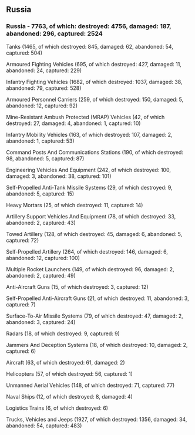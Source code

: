 
 
 ## Russia
 
 ### Russia - 7763, of which: destroyed: 4756, damaged: 187, abandoned: 296, captured: 2524

 

 

 Tanks (1465, of which destroyed: 845, damaged: 62, abandoned: 54, captured: 504)

 Armoured Fighting Vehicles (695, of which destroyed: 427, damaged: 11, abandoned: 24, captured: 229)

 Infantry Fighting Vehicles (1682, of which destroyed: 1037, damaged: 38, abandoned: 79, captured: 528)

 Armoured Personnel Carriers (259, of which destroyed: 150, damaged: 5, abandoned: 12, captured: 92)

 Mine-Resistant Ambush Protected (MRAP) Vehicles (42, of which destroyed: 27, damaged: 4, abandoned: 1, captured: 10)

 Infantry Mobility Vehicles (163, of which destroyed: 107, damaged: 2, abandoned: 1, captured: 53)

 Command Posts And Communications Stations (190, of which destroyed: 98, abandoned: 5, captured: 87)

 Engineering Vehicles And Equipment (242, of which destroyed: 100, damaged: 3, abandoned: 38, captured: 101)

 Self-Propelled Anti-Tank Missile Systems (29, of which destroyed: 9, abandoned: 5, captured: 15)

 Heavy Mortars (25, of which destroyed: 11, captured: 14)

 Artillery Support Vehicles And Equipment (78, of which destroyed: 33, abandoned: 2, captured: 43)

 Towed Artillery (128, of which destroyed: 45, damaged: 6, abandoned: 5, captured: 72)

 Self-Propelled Artillery (264, of which destroyed: 146, damaged: 6, abandoned: 12, captured: 100)

 Multiple Rocket Launchers (149, of which destroyed: 96, damaged: 2, abandoned: 2, captured: 49)

 Anti-Aircraft Guns (15, of which destroyed: 3, captured: 12)

 Self-Propelled Anti-Aircraft Guns (21, of which destroyed: 11, abandoned: 3, captured: 7)

 Surface-To-Air Missile Systems (79, of which destroyed: 47, damaged: 2, abandoned: 3, captured: 24)

 Radars (18, of which destroyed: 9, captured: 9)

 Jammers And Deception Systems (18, of which destroyed: 10, damaged: 2, captured: 6)

 Aircraft (63, of which destroyed: 61, damaged: 2)

 Helicopters (57, of which destroyed: 56, captured: 1)

 Unmanned Aerial Vehicles (148, of which destroyed: 71, captured: 77)

 Naval Ships (12, of which destroyed: 8, damaged: 4)

 Logistics Trains (6, of which destroyed: 6)

 Trucks, Vehicles and Jeeps (1927, of which destroyed: 1356, damaged: 34, abandoned: 54, captured: 483)

